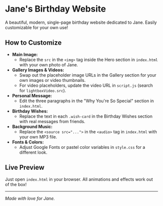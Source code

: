 # Jane's Birthday Website

A beautiful, modern, single-page birthday website dedicated to Jane. Easily customizable for your own use!

## How to Customize

- **Main Image:**
  - Replace the `src` in the `<img>` tag inside the Hero section in `index.html` with your own photo of Jane.
- **Gallery Images & Videos:**
  - Swap out the placeholder image URLs in the Gallery section for your own images or video thumbnails.
  - For video placeholders, update the video URL in `script.js` (search for `lightboxVideo.src`).
- **Personal Message:**
  - Edit the three paragraphs in the "Why You're So Special" section in `index.html`.
- **Birthday Wishes:**
  - Replace the text in each `.wish-card` in the Birthday Wishes section with real messages from friends.
- **Background Music:**
  - Replace the `<source src="...">` in the `<audio>` tag in `index.html` with your own MP3 file.
- **Fonts & Colors:**
  - Adjust Google Fonts or pastel color variables in `style.css` for a different look.

## Live Preview

Just open `index.html` in your browser. All animations and effects work out of the box!

---

_Made with love for Jane._
